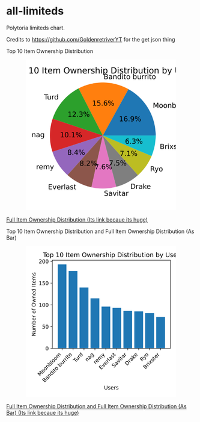 <p align="center">
 <h1>all-limiteds</h1>
</p>

Polytoria limiteds chart.

Credits to https://github.com/GoldenretriverYT for the get json thing

Top 10 Item Ownership Distribution

<p align="center">
  <img src="top_10_item_ownership_distribution.svg" width="400" /> 
</p>

[Full Item Ownership Distribution (Its link becaue its huge)](https://github.com/hawl1/all-limiteds/raw/main/item_ownership_distribution.svg)

Top 10 Item Ownership Distribution and Full Item Ownership Distribution (As Bar)

<p align="center">
  <img src="top_10_item_ownership_distribution_bar.svg" width="400" /> 
</p>

[Full Item Ownership Distribution and Full Item Ownership Distribution (As Bar) (Its link becaue its huge)](https://github.com/hawl1/all-limiteds/raw/main/item_ownership_distribution_bar.svg)
